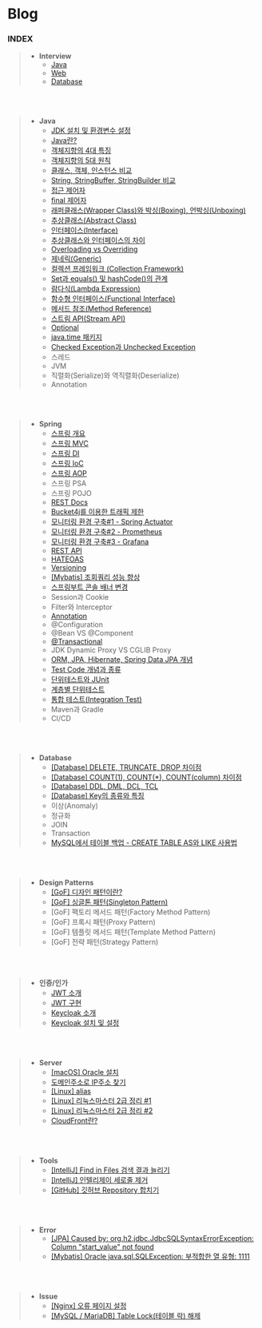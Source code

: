 # Blog

### INDEX
> - **Interview**
>   - [ Java ](https://caffeineoverflow.tistory.com/33)
>   - [ Web ](https://caffeineoverflow.tistory.com/34)
>   - [ Database ](https://caffeineoverflow.tistory.com/35)


<br><br>


> - **Java**
>   - [ JDK 설치 및 환경변수 설정 ](https://caffeineoverflow.tistory.com/16)
>   - [ Java란? ](https://caffeineoverflow.tistory.com/37)
>   - [ 객체지향의 4대 특징 ](https://caffeineoverflow.tistory.com/38)
>   - [ 객체지향의 5대 원칙 ](https://caffeineoverflow.tistory.com/39)
>   - [ 클래스, 객체, 인스턴스 비교 ](https://caffeineoverflow.tistory.com/40)
>   - [ String, StringBuffer, StringBuilder 비교 ](https://caffeineoverflow.tistory.com/42)
>   - [ 접근 제어자 ](https://caffeineoverflow.tistory.com/46)
>   - [ final 제어자 ](https://caffeineoverflow.tistory.com/44)
>   - [ 래퍼클래스(Wrapper Class)와 박싱(Boxing), 언박싱(Unboxing) ](https://caffeineoverflow.tistory.com/123)
>   - [ 추상클래스(Abstract Class) ](https://caffeineoverflow.tistory.com/124)
>   - [ 인터페이스(Interface) ](https://caffeineoverflow.tistory.com/125)
>   - [ 추상클래스와 인터페이스의 차이 ](https://caffeineoverflow.tistory.com/126)
>   - [ Overloading vs Overriding ](https://caffeineoverflow.tistory.com/127)
>   - [ 제네릭(Generic) ](https://caffeineoverflow.tistory.com/128)
>   - [ 컬렉션 프레임워크 (Collection Framework) ](https://caffeineoverflow.tistory.com/129)
>   - [ Set과 equals() 및 hashCode()의 관계 ](https://caffeineoverflow.tistory.com/131)
>   - [ 람다식(Lambda Expression) ](https://caffeineoverflow.tistory.com/130)
>   - [ 함수형 인터페이스(Functional Interface) ](https://caffeineoverflow.tistory.com/132)
>   - [ 메서드 참조(Method Reference) ](https://caffeineoverflow.tistory.com/133)
>   - [ 스트림 API(Stream API) ](https://caffeineoverflow.tistory.com/135)
>   - [ Optional ](https://caffeineoverflow.tistory.com/136)
>   - [ java.time 패키지 ](https://caffeineoverflow.tistory.com/137)
>   - [ Checked Exception과 Unchecked Exception ](https://caffeineoverflow.tistory.com/138)
>   - 스레드
>   - JVM
>   - 직렬화(Serialize)와 역직렬화(Deserialize)
>   - Annotation


<br><br>


> - **Spring**
>   - [ 스프링 개요 ](https://caffeineoverflow.tistory.com/5)
>   - [ 스프링 MVC ](https://caffeineoverflow.tistory.com/6)
>   - [ 스프링 DI ](https://caffeineoverflow.tistory.com/13)
>   - [ 스프링 IoC ](https://caffeineoverflow.tistory.com/14)
>   - [ 스프링 AOP ](https://caffeineoverflow.tistory.com/17)
>   - 스프링 PSA
>   - 스프링 POJO
>   - [ REST Docs ](https://caffeineoverflow.tistory.com/20)
>   - [ Bucket4j를 이용한 트래픽 제한 ](https://caffeineoverflow.tistory.com/21)
>   - [ 모니터링 환경 구축#1 - Spring Actuator ](https://caffeineoverflow.tistory.com/22)
>   - [ 모니터링 환경 구축#2 - Prometheus ](https://caffeineoverflow.tistory.com/24)
>   - [ 모니터링 환경 구축#3 - Grafana ](https://caffeineoverflow.tistory.com/25)
>   - [ REST API ](https://caffeineoverflow.tistory.com/26)
>   - [ HATEOAS ](https://caffeineoverflow.tistory.com/28)
>   - [ Versioning ](https://caffeineoverflow.tistory.com/29)
>   - [ [Mybatis] 조회쿼리 성능 향상 ](https://caffeineoverflow.tistory.com/32)
>   - [ 스프링부트 콘솔 배너 변경 ](https://caffeineoverflow.tistory.com/12)
>   - Session과 Cookie
>   - Filter와 Interceptor
>   - [ Annotation ](https://caffeineoverflow.tistory.com/145)
>   - @Configuration
>   - @Bean VS @Component
>   - [ @Transactional ](https://caffeineoverflow.tistory.com/139)
>   - JDK Dynamic Proxy VS CGLIB Proxy
>   - [ ORM, JPA, Hibernate, Spring Data JPA 개념 ](https://caffeineoverflow.tistory.com/140)
>   - [ Test Code 개념과 종류 ](https://caffeineoverflow.tistory.com/141)
>   - [ 단위테스트와 JUnit ](https://caffeineoverflow.tistory.com/142)
>   - [ 계층별 단위테스트 ](https://caffeineoverflow.tistory.com/143)
>   - [ 통합 테스트(Integration Test) ](https://caffeineoverflow.tistory.com/144)
>   - Maven과 Gradle
>   - CI/CD


<br><br>


> - **Database**
>   - [ [Database] DELETE, TRUNCATE, DROP 차이점 ](https://caffeineoverflow.tistory.com/104)
>   - [ [Database] COUNT(1), COUNT(*), COUNT(column) 차이점 ](https://caffeineoverflow.tistory.com/116)
>   - [ [Database] DDL, DML, DCL, TCL ](https://caffeineoverflow.tistory.com/121)
>   - [ [Database] Key의 종류와 특징 ](https://caffeineoverflow.tistory.com/122)
>   - 이상(Anomaly)
>   - 정규화
>   - JOIN
>   - Transaction
>   - [ MySQL에서 테이블 백업 - CREATE TABLE AS와 LIKE 사용법 ](https://caffeineoverflow.tistory.com/151)

<br><br>


> - **Design Patterns**
>   - [ [GoF] 디자인 패턴이란? ](https://caffeineoverflow.tistory.com/41)
>   - [ [GoF] 싱글톤 패턴(Singleton Pattern) ](https://caffeineoverflow.tistory.com/50)
>   - [GoF] 팩토리 메서드 패턴(Factory Method Pattern)
>   - [GoF] 프록시 패턴(Proxy Pattern)
>   - [GoF] 템플릿 메서드 패턴(Template Method Pattern)
>   - [GoF] 전략 패턴(Strategy Pattern)


<br><br>


> - **인증/인가**
>   - [ JWT 소개 ](https://caffeineoverflow.tistory.com/18)
>   - [ JWT 구현 ](https://caffeineoverflow.tistory.com/19)
>   - [ Keycloak 소개 ](https://caffeineoverflow.tistory.com/30)
>   - [ Keycloak 설치 및 설정 ](https://caffeineoverflow.tistory.com/31)


<br><br>


> - **Server**
>   - [ [macOS] Oracle 설치 ](https://caffeineoverflow.tistory.com/47)
>   - [ 도메인주소로 IP주소 찾기 ](https://caffeineoverflow.tistory.com/114)
>   - [ [Linux] alias ](https://caffeineoverflow.tistory.com/115)
>   - [ [Linux] 리눅스마스터 2급 정리 #1 ](https://caffeineoverflow.tistory.com/118)
>   - [ [Linux] 리눅스마스터 2급 정리 #2 ](https://caffeineoverflow.tistory.com/119)
>   - [ CloudFront란? ](https://caffeineoverflow.tistory.com/152)

<br><br>


> - **Tools**
>   - [ [IntelliJ] Find in Files 검색 결과 늘리기 ](https://caffeineoverflow.tistory.com/4)
>   - [ [IntelliJ] 인텔리제이 세로줄 제거 ](https://caffeineoverflow.tistory.com/3)
>   - [ [GitHub] 깃허브 Repository 합치기 ](https://caffeineoverflow.tistory.com/117)


<br><br>


> - **Error**
>   - [ [JPA] Caused by: org.h2.jdbc.JdbcSQLSyntaxErrorException: Column "start_value" not found ](https://caffeineoverflow.tistory.com/27)
>   - [ [Mybatis] Oracle java.sql.SQLException: 부적합한 열 유형: 1111 ](https://caffeineoverflow.tistory.com/43)


<br><br>


> - **Issue**
>   - [ [Nginx] 오류 페이지 설정 ](https://caffeineoverflow.tistory.com/45)
>   - [ [MySQL / MariaDB] Table Lock(테이블 락) 해제 ](https://caffeineoverflow.tistory.com/51)
